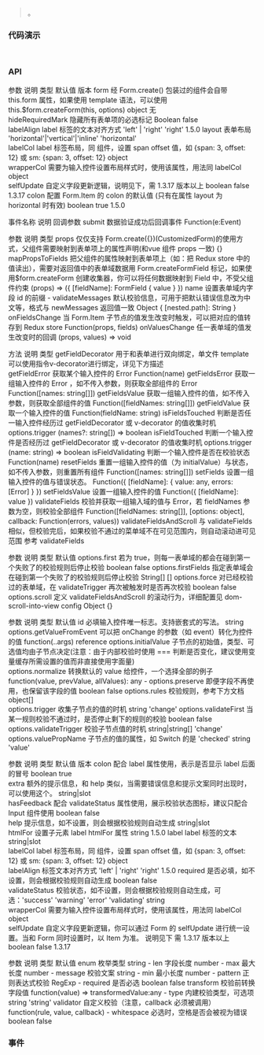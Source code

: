 #   

>  。


###  代码演示

```
 
```

### API
参数	说明	类型	默认值	版本
form	经 Form.create() 包装过的组件会自带 this.form 属性，如果使用 template 语法，可以使用 this.$form.createForm(this, options)	object	无	
hideRequiredMark	隐藏所有表单项的必选标记	Boolean	false	
labelAlign	label 标签的文本对齐方式	'left' | 'right'	'right'	1.5.0
layout	表单布局	'horizontal'|'vertical'|'inline'	'horizontal'	
labelCol	label 标签布局，同 <Col> 组件，设置 span offset 值，如 {span: 3, offset: 12} 或 sm: {span: 3, offset: 12}	object		
wrapperCol	需要为输入控件设置布局样式时，使用该属性，用法同 labelCol	object		
selfUpdate	自定义字段更新逻辑，说明见下，需 1.3.17 版本以上	boolean	false	1.3.17
colon	配置 Form.Item 的 colon 的默认值 (只有在属性 layout 为 horizontal 时有效)	boolean	true	1.5.0



事件名称	说明	回调参数
submit	数据验证成功后回调事件	Function(e:Event)


参数	说明	类型
props	仅仅支持 Form.create({})(CustomizedForm)的使用方式，父组件需要映射到表单项上的属性声明(和vue 组件 props 一致)	{}
mapPropsToFields	把父组件的属性映射到表单项上（如：把 Redux store 中的值读出），需要对返回值中的表单域数据用 Form.createFormField 标记，如果使用$form.createForm 创建收集器，你可以将任何数据映射到 Field 中，不受父组件约束	(props) => ({ [fieldName]: FormField { value } })
name	设置表单域内字段 id 的前缀	-
validateMessages	默认校验信息，可用于把默认错误信息改为中文等，格式与 newMessages 返回值一致	Object { [nested.path]: String }
onFieldsChange	当 Form.Item 子节点的值发生改变时触发，可以把对应的值转存到 Redux store	Function(props, fields)
onValuesChange	任一表单域的值发生改变时的回调	(props, values) => void



方法	说明	类型
getFieldDecorator	用于和表单进行双向绑定，单文件 template 可以使用指令v-decorator进行绑定，详见下方描述	
getFieldError	获取某个输入控件的 Error	Function(name)
getFieldsError	获取一组输入控件的 Error ，如不传入参数，则获取全部组件的 Error	Function([names: string[]])
getFieldsValue	获取一组输入控件的值，如不传入参数，则获取全部组件的值	Function([fieldNames: string[]])
getFieldValue	获取一个输入控件的值	Function(fieldName: string)
isFieldsTouched	判断是否任一输入控件经历过 getFieldDecorator 或 v-decorator 的值收集时机 options.trigger	(names?: string[]) => boolean
isFieldTouched	判断一个输入控件是否经历过 getFieldDecorator 或 v-decorator 的值收集时机 options.trigger	(name: string) => boolean
isFieldValidating	判断一个输入控件是否在校验状态	Function(name)
resetFields	重置一组输入控件的值（为 initialValue）与状态，如不传入参数，则重置所有组件	Function([names: string[]])
setFields	设置一组输入控件的值与错误状态。	Function({ [fieldName]: { value: any, errors: [Error] } })
setFieldsValue	设置一组输入控件的值	Function({ [fieldName]: value })
validateFields	校验并获取一组输入域的值与 Error，若 fieldNames 参数为空，则校验全部组件	Function([fieldNames: string[]], [options: object], callback: Function(errors, values))
validateFieldsAndScroll	与 validateFields 相似，但校验完后，如果校验不通过的菜单域不在可见范围内，则自动滚动进可见范围	参考 validateFields



参数	说明	类型	默认值
options.first	若为 true，则每一表单域的都会在碰到第一个失败了的校验规则后停止校验	boolean	false
options.firstFields	指定表单域会在碰到第一个失败了的校验规则后停止校验	String[]	[]
options.force	对已经校验过的表单域，在 validateTrigger 再次被触发时是否再次校验	boolean	false
options.scroll	定义 validateFieldsAndScroll 的滚动行为，详细配置见 dom-scroll-into-view config	Object	{}



参数	说明	类型	默认值
id	必填输入控件唯一标志。支持嵌套式的写法。	string	
options.getValueFromEvent	可以把 onChange 的参数（如 event）转化为控件的值	function(..args)	reference
options.initialValue	子节点的初始值，类型、可选值均由子节点决定(注意：由于内部校验时使用 === 判断是否变化，建议使用变量缓存所需设置的值而非直接使用字面量)		
options.normalize	转换默认的 value 给控件，一个选择全部的例子	function(value, prevValue, allValues): any	-
options.preserve	即便字段不再使用，也保留该字段的值	boolean	false
options.rules	校验规则，参考下方文档	object[]	
options.trigger	收集子节点的值的时机	string	'change'
options.validateFirst	当某一规则校验不通过时，是否停止剩下的规则的校验	boolean	false
options.validateTrigger	校验子节点值的时机	string|string[]	'change'
options.valuePropName	子节点的值的属性，如 Switch 的是 'checked'	string	'value'



参数	说明	类型	默认值	版本
colon	配合 label 属性使用，表示是否显示 label 后面的冒号	boolean	true	
extra	额外的提示信息，和 help 类似，当需要错误信息和提示文案同时出现时，可以使用这个。	string|slot		
hasFeedback	配合 validateStatus 属性使用，展示校验状态图标，建议只配合 Input 组件使用	boolean	false	
help	提示信息，如不设置，则会根据校验规则自动生成	string|slot		
htmlFor	设置子元素 label htmlFor 属性	string		1.5.0
label	label 标签的文本	string|slot		
labelCol	label 标签布局，同 <Col> 组件，设置 span offset 值，如 {span: 3, offset: 12} 或 sm: {span: 3, offset: 12}	object		
labelAlign	标签文本对齐方式	'left' | 'right'	'right'	1.5.0
required	是否必填，如不设置，则会根据校验规则自动生成	boolean	false	
validateStatus	校验状态，如不设置，则会根据校验规则自动生成，可选：'success' 'warning' 'error' 'validating'	string		
wrapperCol	需要为输入控件设置布局样式时，使用该属性，用法同 labelCol	object		
selfUpdate	自定义字段更新逻辑，你可以通过 Form 的 selfUpdate 进行统一设置。当和 Form 同时设置时，以 Item 为准。 说明见下 需 1.3.17 版本以上	boolean	false	1.3.17



参数	说明	类型	默认值
enum	枚举类型	string	-
len	字段长度	number	-
max	最大长度	number	-
message	校验文案	string	-
min	最小长度	number	-
pattern	正则表达式校验	RegExp	-
required	是否必选	boolean	false
transform	校验前转换字段值	function(value) => transformedValue:any	-
type	内建校验类型，可选项	string	'string'
validator	自定义校验（注意，callback 必须被调用）	function(rule, value, callback)	-
whitespace	必选时，空格是否会被视为错误	boolean	false





 


### 事件

 


